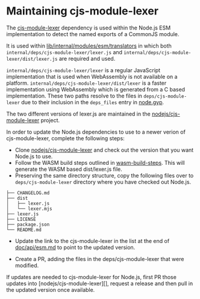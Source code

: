 # Maintaining cjs-module-lexer

The [cjs-module-lexer](https://github.com/nodejs/node/tree/HEAD/deps/cjs-module-lexer)
dependency is used within the Node.js ESM implementation to detect the
named exports of a CommonJS module.

It is used within
[lib/internal/modules/esm/translators](https://github.com/nodejs/node/blob/master/lib/internal/modules/esm/translators.js)
in which both `internal/deps/cjs-module-lexer/lexer.js` and
`internal/deps/cjs-module-lexer/dist/lexer.js` are required and used.

`internal/deps/cjs-module-lexer/lexer`
is a regular JavaScript implementation that is
used when WebAssembly is not available on a platform.
`internal/deps/cjs-module-lexer/dist/lexer` is a faster
implementation using WebAssembly which is generated from a
C based implementation. These two paths
resolve to the files in `deps/cjs-module-lexer` due to their
inclusion in the `deps_files` entry in
[node.gyp](https://github.com/nodejs/node/blob/master/node.gyp).

The two different versions of lexer.js are maintained in the
[nodejs/cjs-module-lexer](https://github.com/nodejs/cjs-module-lexer) project.

In order to update the Node.js dependencies to use to a newer verion
of cjs-module-lexer, complete the following steps:

* Clone [nodejs/cjs-module-lexer](https://github.com/nodejs/cjs-module-lexer)
  and check out the version that you want Node.js to use.
* Follow the WASM build steps outlined in
  [wasm-build-steps](https://github.com/nodejs/cjs-module-lexer#wasm-build-steps).
  This will generate the WASM based dist/lexer.js file.
* Preserving the same directory structure, copy the following files over
  to `deps/cjs-module-lexer` directory where you have checked out Node.js.

```text
├── CHANGELOG.md
├── dist
│   ├── lexer.js
│   └── lexer.mjs
├── lexer.js
├── LICENSE
├── package.json
└── README.md
```

* Update the link to the cjs-module-lexer in the list at the end of
  [doc/api/esm.md](https://github.com/nodejs/node/blob/master/doc/api/esm.md)
  to point to the updated version.

* Create a PR, adding the files in the deps/cjs-module-lexer that
  were modified.

If updates are needed to cjs-module-lexer for Node.js, first PR
those updates into
[nodejs/cjs-module-lexer][],
request a release and then pull in the updated version once available.
